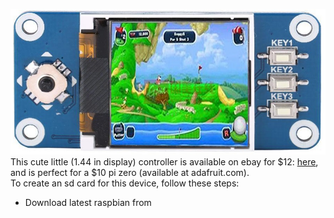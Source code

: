 <img src="piController.jpg"><br>
This cute little (1.44 in display) controller is available on ebay for $12: <a href="https://www.ebay.com/itm/1-44inch-LCD-Display-HAT-SPI-for-Raspberry-Pi-2B-3B-Zero-Zero-W-ST7735S-Driver/153197894200?_trkparms=aid%3D555018%26algo%3DPL.SIM%26ao%3D1%26asc%3D20131003132420%26meid%3D7442a26741e84797b6a7974ce7759da1%26pid%3D100005%26rk%3D3%26rkt%3D12%26sd%3D152882960316%26itm%3D153197894200&_trksid=p2047675.c100005.m1851">here</a>, and is perfect for a $10 pi zero (available at adafruit.com).  
 To create an sd card for this device, follow these steps: 
 <ul>
 <li>Download latest raspbian from</li>
 </ul>